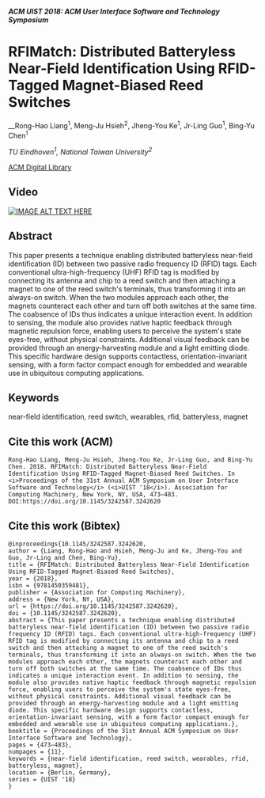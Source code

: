 
___ACM UIST 2018: ACM User Interface Software and Technology Symposium___

# RFIMatch: Distributed Batteryless Near-Field Identification Using RFID-Tagged Magnet-Biased Reed Switches
__Rong-Hao Liang<sup>1</sup>, Meng-Ju Hsieh<sup>2</sup>, Jheng-You Ke<sup>1</sup>, Jr-Ling Guo<sup>1</sup>, Bing-Yu Chen<sup>1</sup>

_TU Eindhoven<sup>1</sup>, National Taiwan University<sup>2</sup>_


[ACM Digital Library](https://dl.acm.org/doi/10.1145/3242587.3242620)

## Video
[![IMAGE ALT TEXT HERE](https://img.youtube.com/vi/pGDKklVWaNA/0.jpg)](https://www.youtube.com/watch?v=pGDKklVWaNA)

## Abstract
This paper presents a technique enabling distributed batteryless near-field identification (ID) between two passive radio frequency ID (RFID) tags. Each conventional ultra-high-frequency (UHF) RFID tag is modified by connecting its antenna and chip to a reed switch and then attaching a magnet to one of the reed switch's terminals, thus transforming it into an always-on switch. When the two modules approach each other, the magnets counteract each other and turn off both switches at the same time. The coabsence of IDs thus indicates a unique interaction event. In addition to sensing, the module also provides native haptic feedback through magnetic repulsion force, enabling users to perceive the system's state eyes-free, without physical constraints. Additional visual feedback can be provided through an energy-harvesting module and a light emitting diode. This specific hardware design supports contactless, orientation-invariant sensing, with a form factor compact enough for embedded and wearable use in ubiquitous computing applications.

## Keywords
near-field identification, reed switch, wearables, rfid, batteryless, magnet

## Cite this work (ACM)
```
Rong-Hao Liang, Meng-Ju Hsieh, Jheng-You Ke, Jr-Ling Guo, and Bing-Yu Chen. 2018. RFIMatch: Distributed Batteryless Near-Field Identification Using RFID-Tagged Magnet-Biased Reed Switches. In <i>Proceedings of the 31st Annual ACM Symposium on User Interface Software and Technology</i> (<i>UIST '18</i>). Association for Computing Machinery, New York, NY, USA, 473–483. DOI:https://doi.org/10.1145/3242587.3242620
```

## Cite this work (Bibtex)
```
@inproceedings{10.1145/3242587.3242620,
author = {Liang, Rong-Hao and Hsieh, Meng-Ju and Ke, Jheng-You and Guo, Jr-Ling and Chen, Bing-Yu},
title = {RFIMatch: Distributed Batteryless Near-Field Identification Using RFID-Tagged Magnet-Biased Reed Switches},
year = {2018},
isbn = {9781450359481},
publisher = {Association for Computing Machinery},
address = {New York, NY, USA},
url = {https://doi.org/10.1145/3242587.3242620},
doi = {10.1145/3242587.3242620},
abstract = {This paper presents a technique enabling distributed batteryless near-field identification (ID) between two passive radio frequency ID (RFID) tags. Each conventional ultra-high-frequency (UHF) RFID tag is modified by connecting its antenna and chip to a reed switch and then attaching a magnet to one of the reed switch's terminals, thus transforming it into an always-on switch. When the two modules approach each other, the magnets counteract each other and turn off both switches at the same time. The coabsence of IDs thus indicates a unique interaction event. In addition to sensing, the module also provides native haptic feedback through magnetic repulsion force, enabling users to perceive the system's state eyes-free, without physical constraints. Additional visual feedback can be provided through an energy-harvesting module and a light emitting diode. This specific hardware design supports contactless, orientation-invariant sensing, with a form factor compact enough for embedded and wearable use in ubiquitous computing applications.},
booktitle = {Proceedings of the 31st Annual ACM Symposium on User Interface Software and Technology},
pages = {473–483},
numpages = {11},
keywords = {near-field identification, reed switch, wearables, rfid, batteryless, magnet},
location = {Berlin, Germany},
series = {UIST '18}
}
```